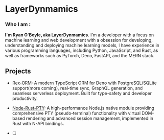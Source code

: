 # LayerDynmamics


### Who I am : 

**I'm Ryan O'Boyle, aka LayerDynmamics.** I'm a developer with a focus on machine learning and web development with a obsession for developing, understanding and deploying machine learning models, I have experience in various programming languages, including Python, JavaScript, and Rust, as well as frameworks such as PyTorch, Deno, FastAPI, and the MERN stack.

## Projects

- [Rex-ORM](https://github.com/LayerDynamics/rex-orm): A modern TypeScript ORM for Deno with PostgreSQL/SQLite support(more coming), real-time sync, GraphQL generation, and seamless serverless deployment. Built for type-safety and developer productivity.

- [Node-Rust-PTY](https://github.com/LayerDynamics/node-rust-pty): A high-performance Node.js native module providing comprehensive PTY (pseudo-terminal) functionality with virtual DOM-based rendering and advanced session management, implemented in Rust with N-API bindings.

- [ ]